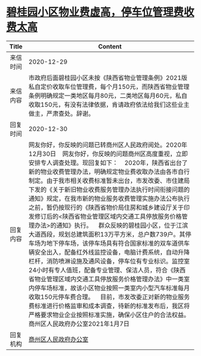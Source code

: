 # [碧桂园小区物业费虚高，停车位管理费收费太高](http://www.shangluo.gov.cn/zmhd/ldxxxx.jsp?urltype=leadermail.LeaderMailContentUrl&wbtreeid=1112&leadermailid=6751)

| Title |                                                                                                                                                                                                                                                                                              Content                                                                                                                                                                                                                                                                                              |
|:-----:|---------------------------------------------------------------------------------------------------------------------------------------------------------------------------------------------------------------------------------------------------------------------------------------------------------------------------------------------------------------------------------------------------------------------------------------------------------------------------------------------------------------------------------------------------------------------------------------------------|
| 来信时间  | 2020-12-29                                                                                                                                                                                                                                                                                                                                                                                                                                                                                                                                                                                        |
| 来信内容  | 市政府后面碧桂园小区未按《陕西省物业管理条例》2021版私自定价收取车位管理费，每个月150元，而陕西省物业管理条例明确规定一类地区每月80元，二类地区每月60元，私自收取150元，有没有法律依据，肯请政府依法给我们这些业主做主，严肃查处。辞谢。                                                                                                                                                                                                                                                                                                                                                                                                                                                                       |
| 回复时间  | 2020-12-30                                                                                                                                                                                                                                                                                                                                                                                                                                                                                                                                                                                        |
| 回复内容  | 网友你好，你反映的问题已转商州区人民政府阅处。2020年12月30日    网友你好，你反映的问题商州区高度重视，立即安排专人调查处理。现回复如下：    2020年，陕西省出台了新的物业收费管理办法，明确规定物业费收取办法由各市自行制定。由于我市相关收费标准暂未出台，市发改委、市住建局下发的《关于新旧物业收费服务管理办法执行时间衔接问题的通知》规定，在我市新的物业服务收费管理实施办法公布执行之前，暂仍按现行的《陕西省物价局住房和城乡建设厅关于印发修订后的<陕西省物业管理区域内交通工具停放服务价格管理办法>的通知》执行。    群众反映的碧桂园小区，位于江滨大道西段，规划总建筑面积13万平方米，总户数739户。其停车场为地下停车场，该停车场具有符合国家标准的双车道供车辆安全出入，配备红外线监控设备，电脑计费系统，自动升降栏杆，消防喷淋设施及通风设备，停车位有专业标识。监控室24小时有专人值班，配备专业管理、保洁人员，符合《陕西省物业管理区域内交通工具停放服务价格管理办法》中一类室内停车场标准，故该小区物业按照一类室内小型汽车标准每月收取150元停车费合理。    目前，市发改委正对新的物业服务费标准进行价格监审和成本调查，待新的标准发布后，我区将严格要求物业企业按照标准实施，确保小区住户的合法权益。商州区人民政府办公室2021年1月7日 |
| 回复机构  | [商州区人民政府办公室](../../category/agencies/商州区人民政府办公室.md)                                                                                                                                                                                                                                                                                                                                                                                                                                                                                                                                               |